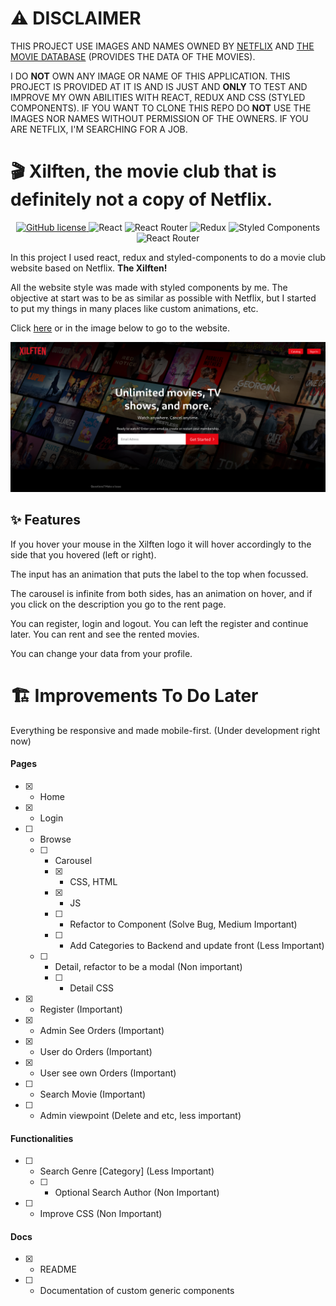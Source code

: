 # ⚠ DISCLAIMER

THIS PROJECT USE IMAGES AND NAMES OWNED BY [NETFLIX](https://www.netflix.com/) AND [THE MOVIE DATABASE](https://www.themoviedb.org/documentation/api) (PROVIDES THE DATA OF THE MOVIES).

I DO **NOT** OWN ANY IMAGE OR NAME OF THIS APPLICATION. THIS PROJECT IS PROVIDED AT IT IS AND IS JUST AND **ONLY** TO TEST AND IMPROVE MY OWN ABILITIES WITH REACT, REDUX AND CSS (STYLED COMPONENTS). IF YOU WANT TO CLONE THIS REPO DO **NOT** USE THE IMAGES NOR NAMES WITHOUT PERMISSION OF THE OWNERS. IF YOU ARE NETFLIX, I'M SEARCHING FOR A JOB.


# 🎬 Xilften, the movie club that is definitely not a copy of Netflix.

<div align="center">
    <a href="https://github.com/luigiMinardi/javaScrEat/blob/main/LICENSE">
        <img alt="GitHub license" src="https://img.shields.io/badge/license-MIT-green?style=for-the-badge">
    </a>
    <img alt="React" src="https://img.shields.io/badge/React-20232A?style=for-the-badge&logo=react&logoColor=61DAFB">
    <img alt="React Router" src="https://img.shields.io/badge/React_Router-CA4245?style=for-the-badge&logo=react-router&logoColor=white">
    <img alt="Redux" src="https://img.shields.io/badge/Redux-593D88?style=for-the-badge&logo=redux&logoColor=white">
    <img alt="Styled Components" src="https://img.shields.io/badge/styled--components-DB7093?style=for-the-badge&logo=styled-components&logoColor=white">
    <img alt="React Router" src="https://img.shields.io/badge/Yarn-2C8EBB?style=for-the-badge&logo=yarn&logoColor=white">
</div>

In this project I used react, redux and styled-components to do a movie club website based on Netflix. **The Xilften!**

All the website style was made with styled components by me. The objective at start was to be as similar as possible with Netflix, but I started to put my things in many places like custom animations, etc.

Click [here](https://main.dcsclqrcr3v78.amplifyapp.com) or in the image below to go to the website.

[![javaScrEat home](/src/assets/images/home.png)](https://main.dcsclqrcr3v78.amplifyapp.com)

## ✨ Features

If you hover your mouse in the Xilften logo it will hover accordingly to the side that you hovered (left or right).

The input has an animation that puts the label to the top when focussed.

The carousel is infinite from both sides, has an animation on hover, and if you click on the description you go to the rent page.

You can register, login and logout. You can left the register and continue later. You can rent and see the rented movies.

You can change your data from your profile.

# 🏗 Improvements To Do Later

Everything be responsive and made mobile-first. (Under development right now)

#### Pages
* [x] - Home
* [x] - Login
* [ ] - Browse
  * [ ] - Carousel
    * [x] - CSS, HTML
    * [x] - JS
    * [ ] - Refactor to Component (Solve Bug, Medium Important)
    * [ ] - Add Categories to Backend and update front (Less Important) 
  * [ ] - Detail, refactor to be a modal (Non important)
    * [ ] - Detail CSS

* [x] - Register (Important)
* [x] - Admin See Orders (Important)
* [x] - User do Orders (Important)
* [x] - User see own Orders (Important)
* [ ] - Search Movie (Important)


* [ ] - Admin viewpoint (Delete and etc, less important)

#### Functionalities
* [ ] - Search Genre [Category] (Less Important)
  * [ ] - Optional Search Author (Non Important)
* [ ] - Improve CSS (Non Important)

#### Docs
* [x] - README
* [ ] - Documentation of custom generic components
